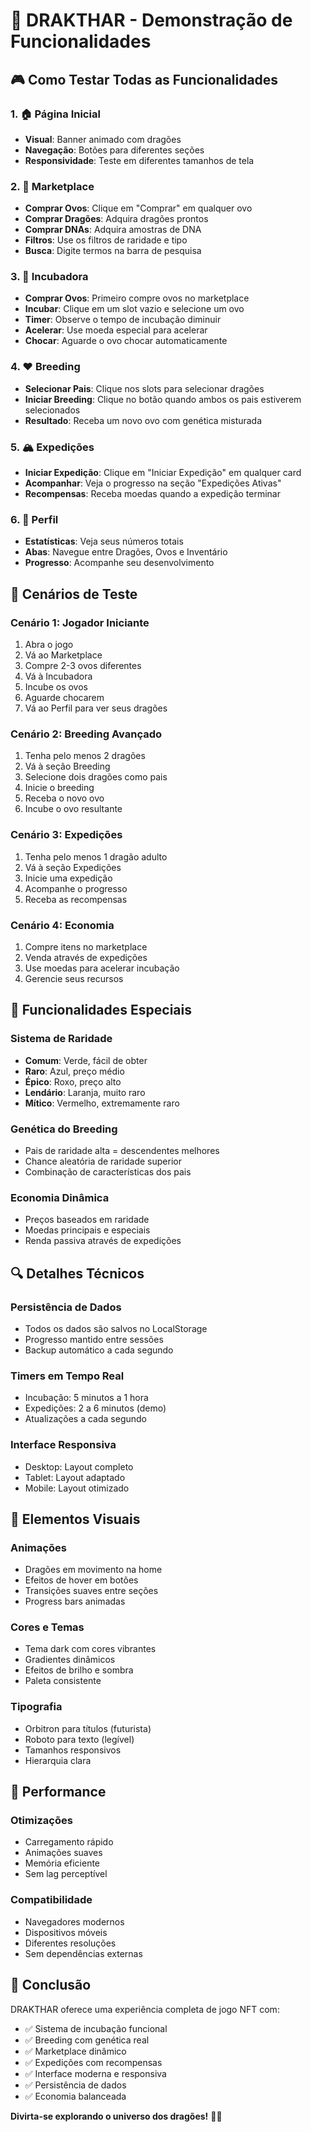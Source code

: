 # 🐉 DRAKTHAR - Demonstração de Funcionalidades

## 🎮 Como Testar Todas as Funcionalidades

### 1. 🏠 Página Inicial
- **Visual**: Banner animado com dragões
- **Navegação**: Botões para diferentes seções
- **Responsividade**: Teste em diferentes tamanhos de tela

### 2. 🛒 Marketplace
- **Comprar Ovos**: Clique em "Comprar" em qualquer ovo
- **Comprar Dragões**: Adquira dragões prontos
- **Comprar DNAs**: Adquira amostras de DNA
- **Filtros**: Use os filtros de raridade e tipo
- **Busca**: Digite termos na barra de pesquisa

### 3. 🥚 Incubadora
- **Comprar Ovos**: Primeiro compre ovos no marketplace
- **Incubar**: Clique em um slot vazio e selecione um ovo
- **Timer**: Observe o tempo de incubação diminuir
- **Acelerar**: Use moeda especial para acelerar
- **Chocar**: Aguarde o ovo chocar automaticamente

### 4. ❤️ Breeding
- **Selecionar Pais**: Clique nos slots para selecionar dragões
- **Iniciar Breeding**: Clique no botão quando ambos os pais estiverem selecionados
- **Resultado**: Receba um novo ovo com genética misturada

### 5. 🏔️ Expedições
- **Iniciar Expedição**: Clique em "Iniciar Expedição" em qualquer card
- **Acompanhar**: Veja o progresso na seção "Expedições Ativas"
- **Recompensas**: Receba moedas quando a expedição terminar

### 6. 👤 Perfil
- **Estatísticas**: Veja seus números totais
- **Abas**: Navegue entre Dragões, Ovos e Inventário
- **Progresso**: Acompanhe seu desenvolvimento

## 🧪 Cenários de Teste

### Cenário 1: Jogador Iniciante
1. Abra o jogo
2. Vá ao Marketplace
3. Compre 2-3 ovos diferentes
4. Vá à Incubadora
5. Incube os ovos
6. Aguarde chocarem
7. Vá ao Perfil para ver seus dragões

### Cenário 2: Breeding Avançado
1. Tenha pelo menos 2 dragões
2. Vá à seção Breeding
3. Selecione dois dragões como pais
4. Inicie o breeding
5. Receba o novo ovo
6. Incube o ovo resultante

### Cenário 3: Expedições
1. Tenha pelo menos 1 dragão adulto
2. Vá à seção Expedições
3. Inicie uma expedição
4. Acompanhe o progresso
5. Receba as recompensas

### Cenário 4: Economia
1. Compre itens no marketplace
2. Venda através de expedições
3. Use moedas para acelerar incubação
4. Gerencie seus recursos

## 🎯 Funcionalidades Especiais

### Sistema de Raridade
- **Comum**: Verde, fácil de obter
- **Raro**: Azul, preço médio
- **Épico**: Roxo, preço alto
- **Lendário**: Laranja, muito raro
- **Mítico**: Vermelho, extremamente raro

### Genética do Breeding
- Pais de raridade alta = descendentes melhores
- Chance aleatória de raridade superior
- Combinação de características dos pais

### Economia Dinâmica
- Preços baseados em raridade
- Moedas principais e especiais
- Renda passiva através de expedições

## 🔍 Detalhes Técnicos

### Persistência de Dados
- Todos os dados são salvos no LocalStorage
- Progresso mantido entre sessões
- Backup automático a cada segundo

### Timers em Tempo Real
- Incubação: 5 minutos a 1 hora
- Expedições: 2 a 6 minutos (demo)
- Atualizações a cada segundo

### Interface Responsiva
- Desktop: Layout completo
- Tablet: Layout adaptado
- Mobile: Layout otimizado

## 🎨 Elementos Visuais

### Animações
- Dragões em movimento na home
- Efeitos de hover em botões
- Transições suaves entre seções
- Progress bars animadas

### Cores e Temas
- Tema dark com cores vibrantes
- Gradientes dinâmicos
- Efeitos de brilho e sombra
- Paleta consistente

### Tipografia
- Orbitron para títulos (futurista)
- Roboto para texto (legível)
- Tamanhos responsivos
- Hierarquia clara

## 🚀 Performance

### Otimizações
- Carregamento rápido
- Animações suaves
- Memória eficiente
- Sem lag perceptível

### Compatibilidade
- Navegadores modernos
- Dispositivos móveis
- Diferentes resoluções
- Sem dependências externas

## 🎉 Conclusão

DRAKTHAR oferece uma experiência completa de jogo NFT com:
- ✅ Sistema de incubação funcional
- ✅ Breeding com genética real
- ✅ Marketplace dinâmico
- ✅ Expedições com recompensas
- ✅ Interface moderna e responsiva
- ✅ Persistência de dados
- ✅ Economia balanceada

**Divirta-se explorando o universo dos dragões!** 🐉✨
